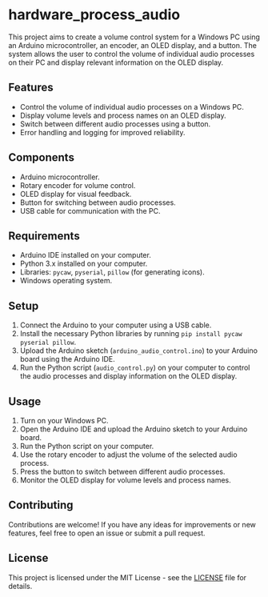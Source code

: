 # hardware_process_audio

This project aims to create a volume control system for a Windows PC using an Arduino microcontroller, an encoder, an OLED display, and a button. The system allows the user to control the volume of individual audio processes on their PC and display relevant information on the OLED display.

## Features

- Control the volume of individual audio processes on a Windows PC.
- Display volume levels and process names on an OLED display.
- Switch between different audio processes using a button.
- Error handling and logging for improved reliability.

## Components

- Arduino microcontroller.
- Rotary encoder for volume control.
- OLED display for visual feedback.
- Button for switching between audio processes.
- USB cable for communication with the PC.

## Requirements

- Arduino IDE installed on your computer.
- Python 3.x installed on your computer.
- Libraries: `pycaw`, `pyserial`, `pillow` (for generating icons).
- Windows operating system.

## Setup

1. Connect the Arduino to your computer using a USB cable.
2. Install the necessary Python libraries by running `pip install pycaw pyserial pillow`.
3. Upload the Arduino sketch (`arduino_audio_control.ino`) to your Arduino board using the Arduino IDE.
4. Run the Python script (`audio_control.py`) on your computer to control the audio processes and display information on the OLED display.

## Usage

1. Turn on your Windows PC.
2. Open the Arduino IDE and upload the Arduino sketch to your Arduino board.
3. Run the Python script on your computer.
4. Use the rotary encoder to adjust the volume of the selected audio process.
5. Press the button to switch between different audio processes.
6. Monitor the OLED display for volume levels and process names.

## Contributing

Contributions are welcome! If you have any ideas for improvements or new features, feel free to open an issue or submit a pull request.

## License

This project is licensed under the MIT License - see the [LICENSE](LICENSE) file for details.
